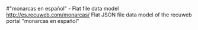 #"monarcas en español" - Flat file data model
http://es.recuweb.com/monarcas/
Flat JSON file data model of the recuweb portal "monarcas en español"

